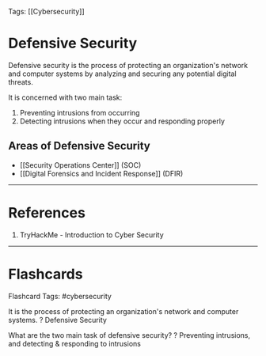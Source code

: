 Tags: [[Cybersecurity]]
# Defensive Security

Defensive security is the process of protecting an organization's network and computer systems by analyzing and securing any potential digital threats.

It is concerned with two main task:
1. Preventing intrusions from occurring
2. Detecting intrusions when they occur and responding properly

## Areas of Defensive Security

- [[Security Operations Center]] (SOC)
- [[Digital Forensics and Incident Response]] (DFIR)

---
# References

1. TryHackMe - Introduction to Cyber Security

---
# Flashcards

Flashcard Tags: #cybersecurity 

It is the process of protecting an organization's network and computer systems.
?
Defensive Security
<!--SR:!2024-05-01,1,210-->

What are the two main task of defensive security?
?
Preventing intrusions, and detecting & responding to intrusions
<!--SR:!2024-05-02,3,250-->